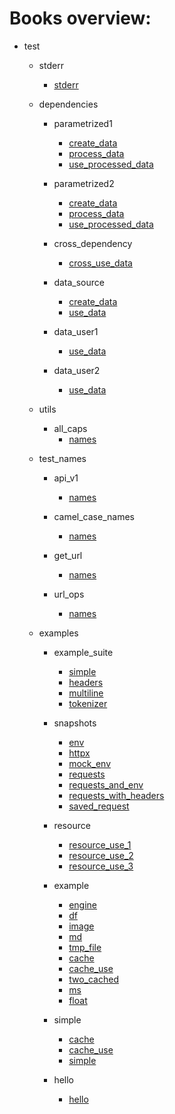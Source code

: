 # Books overview:

 * test
     * stderr
         * [stderr](test/stderr/stderr.md)

     * dependencies
         * parametrized1
             * [create_data](test/dependencies/parametrized1/create_data.md)
             * [process_data](test/dependencies/parametrized1/process_data.md)
             * [use_processed_data](test/dependencies/parametrized1/use_processed_data.md)

         * parametrized2
             * [create_data](test/dependencies/parametrized2/create_data.md)
             * [process_data](test/dependencies/parametrized2/process_data.md)
             * [use_processed_data](test/dependencies/parametrized2/use_processed_data.md)

         * cross_dependency
             * [cross_use_data](test/dependencies/cross_dependency/cross_use_data.md)

         * data_source
             * [create_data](test/dependencies/data_source/create_data.md)
             * [use_data](test/dependencies/data_source/use_data.md)

         * data_user1
             * [use_data](test/dependencies/data_user1/use_data.md)

         * data_user2
             * [use_data](test/dependencies/data_user2/use_data.md)

     * utils
         * all_caps
             * [names](test/utils/all_caps/names.md)

     * test_names
         * api_v1
             * [names](test/test_names/api_v1/names.md)

         * camel_case_names
             * [names](test/test_names/camel_case_names/names.md)

         * get_url
             * [names](test/test_names/get_url/names.md)

         * url_ops
             * [names](test/test_names/url_ops/names.md)

     * examples
         * example_suite
             * [simple](test/examples/example_suite/simple.md)
             * [headers](test/examples/example_suite/headers.md)
             * [multiline](test/examples/example_suite/multiline.md)
             * [tokenizer](test/examples/example_suite/tokenizer.md)

         * snapshots
             * [env](test/examples/snapshots/env.md)
             * [httpx](test/examples/snapshots/httpx.md)
             * [mock_env](test/examples/snapshots/mock_env.md)
             * [requests](test/examples/snapshots/requests.md)
             * [requests_and_env](test/examples/snapshots/requests_and_env.md)
             * [requests_with_headers](test/examples/snapshots/requests_with_headers.md)
             * [saved_request](test/examples/snapshots/saved_request.md)

         * resource
             * [resource_use_1](test/examples/resource/resource_use_1.md)
             * [resource_use_2](test/examples/resource/resource_use_2.md)
             * [resource_use_3](test/examples/resource/resource_use_3.md)

         * example
             * [engine](test/examples/example/engine.md)
             * [df](test/examples/example/df.md)
             * [image](test/examples/example/image.md)
             * [md](test/examples/example/md.md)
             * [tmp_file](test/examples/example/tmp_file.md)
             * [cache](test/examples/example/cache.md)
             * [cache_use](test/examples/example/cache_use.md)
             * [two_cached](test/examples/example/two_cached.md)
             * [ms](test/examples/example/ms.md)
             * [float](test/examples/example/float.md)

         * simple
             * [cache](test/examples/simple/cache.md)
             * [cache_use](test/examples/simple/cache_use.md)
             * [simple](test/examples/simple/simple.md)

         * hello
             * [hello](test/examples/hello/hello.md)

